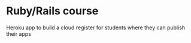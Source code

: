 Ruby/Rails course
==================

Heroku app to build a cloud register for students where they can publish their apps
